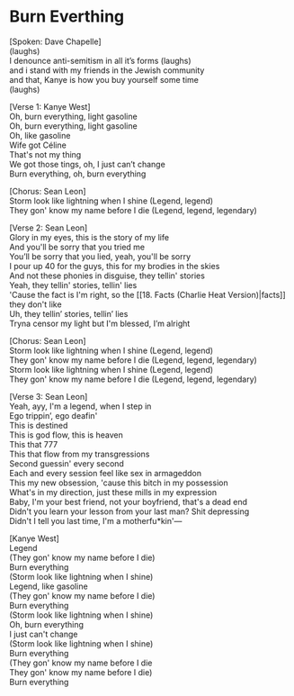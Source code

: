 # Burn Everthing

[Spoken: Dave Chapelle]  
(laughs)  
I denounce anti-semitism in all it’s forms (laughs)  
and i stand with my friends in the Jewish community  
and that, Kanye is how you buy yourself some time  
(laughs)  

[Verse 1: Kanye West]  
Oh, burn everything, light gasoline  
Oh, burn everything, light gasoline  
Oh, like gasoline  
Wife got Céline  
That's not my thing  
We got those tings, oh, I just can’t change  
Burn everything, oh, burn everything

[Chorus: Sean Leon]  
Storm look like lightning when I shine (Legend, legend)  
They gon' know my name before I die (Legend, legend, legendary)

[Verse 2: Sean Leon]  
Glory in my eyes, this is the story of my life  
And you'll be sorry that you tried me  
You’ll be sorry that you lied, yeah, you'll be sorry  
I pour up 40 for the guys, this for my brodies in the skies  
And not these phonies in disguise, they tellin' stories  
Yeah, they tellin' stories, tellin' lies  
'Cause the fact is I'm right, so the [[18. Facts (Charlie Heat Version)|facts]] they don't like  
Uh, they tellin’ stories, tellin’ lies  
Tryna censor my light but I'm blessed, I’m alright

[Chorus: Sean Leon]  
Storm look like lightning when I shine (Legend, legend)  
They gon' know my name before I die (Legend, legend, legendary)  
Storm look like lightning when I shine (Legend, legend)  
They gon' know my name before I die (Legend, legend, legendary)

[Verse 3: Sean Leon]  
Yeah, ayy, I'm a legend, when I step in  
Ego trippin’, ego deafin'  
This is destined  
This is god flow, this is heaven  
This that 777  
This that flow from my transgressions  
Second guessin' every second  
Each and every session feel like sex in armageddon  
This my new obsession, 'cause this bitch in my possession  
What's in my direction, just these mills in my expression  
Baby, I'm your best friend, not your boyfriend, that's a dead end  
Didn't you learn your lesson from your last man? Shit depressing  
Didn't I tell you last time, I'm a motherfu*kin'—

[Kanye West]  
Legend  
(They gon' know my name before I die)  
Burn everything  
(Storm look like lightning when I shine)  
Legend, like gasoline  
(They gon' know my name before I die)  
Burn everything  
(Storm look like lightning when I shine)  
Oh, burn everything  
I just can't change  
(Storm look like lightning when I shine)  
Burn everything  
(They gon' know my name before I die  
They gon' know my name before I die)  
Burn everything
